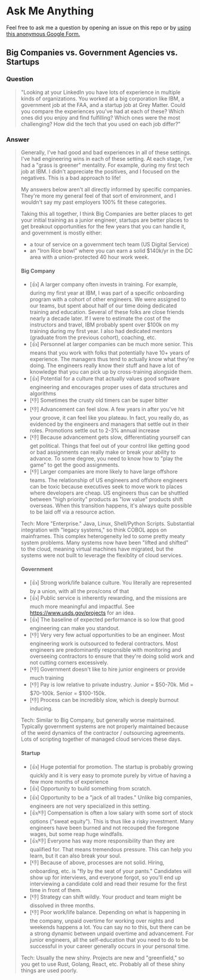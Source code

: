 # Ask Me Anything

Feel free to ask me a question by opening an issue on this repo or by [using this anonymous Google Form.](https://docs.google.com/forms/d/e/1FAIpQLSdkFYtMUpXVuBHu618Zj7F8I-1-IY2ccoyKDT6Jj_6Q8qa5uw/viewform)


## Big Companies vs. Government Agencies vs. Startups

### Question
>"Looking at your LinkedIn you have lots of experience in multiple kinds of organizations. You worked at a big corporation like IBM, a government job at the FAA, and a startup job at Grey Matter. Could you compare the experiences you've had at each of these? Which ones did you enjoy and find fulfilling? Which ones were the most challenging? How did the tech that you used on each job differ?"

### Answer
> Generally, I've had good and bad experiences in all of these settings. I've had engineering wins in each of these setting. At each stage, I've had a "grass is greener" mentality. For example, during my first tech job at IBM. I didn't appreciate the positives, and I focused on the negatives. This is a bad approach to life!
> 
> My answers below aren't all directly informed by specific companies. They're more my general feel of that sort of environment, and I wouldn't say my past employers 100% fit these categories.
> 
> Taking this all together, I think Big Companies are better places to get your initial training as a junior engineer, startups are better places to get breakout opportunities for the few years that you can handle it, and government is mostly either:
> - a tour of service on a government tech team (US Digital Service)
> - an "Iron Rice bowl" where you can earn a solid $140k/yr in the DC area with a union-protected 40 hour work week.
>
> #### Big Company
> - [👍] A larger company often invests in training. For example, during my first year at IBM, I was part of a specific onboarding program with a cohort of other engineers. We were assigned to our teams, but spent about half of our time doing dedicated training and education. Several of these folks are close friends nearly a decade later. If I were to estimate the cost of the instructors and travel, IBM probably spent over $100k on my training during my first year. I also had dedicated mentors (graduate from the previous cohort), coaching, etc.
> - [👍] Personnel at larger companies can be much more senior. This means that you work with folks that potentially have 10+ years of experience. The managers thus tend to actually know what they're doing. The engineers really know their stuff and have a lot of knowledge that you can pick up by cross-training alongside them.
> - [👍] Potential for a culture that actually values good software engineering and encourages proper uses of data structures and algorithms
> - [👎] Sometimes the crusty old timers can be super bitter 
> - [👎] Advancement can feel slow. A few years in after you've hit your groove, it can feel like you plateau. In fact, you really do, as evidenced by the engineers and managers that settle out in their roles. Promotions settle out to 2-3% annual increase 
> - [👎] Because advancement gets slow, differentiating yourself can get political. Things that feel out of your control like getting good or bad assignments can really make or break your ability to advance. To some degree, you need to know how to "play the game" to get the good assignments.
> - [👎] Larger companies are more likely to have large offshore teams. The relationship of US engineers and offshore engineers can be toxic because executives seek to move work to places where developers are cheap. US engineers thus can be shuttled between "high priority" products as "low value" products shift overseas. When this transition happens, it's always quite possible to be laid off via a resource action. 
> 
> Tech: More "Enterprise." Java, Linux, Shell/Python Scripts. Substantial integration with "legacy systems," so think COBOL apps on mainframes. This complex heterogeneity led to some pretty meaty system problems. Many systems now have been "lifted and shifted" to the cloud, meaning virtual machines have migrated, but the systems were not built to leverage the flexiblity of cloud services.
> 
> #### Government
> - [👍] Strong work/life balance culture. You literally are represented by a union, with all the pros/cons of that
> - [👍] Public service is inherently rewarding, and the missions are much more meaningful and impactful. See https://www.usds.gov/projects for an idea.
> - [👍] The baseline of expected performance is so low that good engineering can make you standout.
> - [👎] Very very few actual opportunities to be an engineer. Most engineering work is outsourced to federal contractors. Most engineers are predominantly responsible with monitoring and overseeing contractors to ensure that they're doing solid work and not cutting corners excessively.
> - [👎] Government doesn't like to hire junior engineers or provide much training
> - [👎] Pay is low relative to private industry. Junior = $50-70k. Mid = $70-100k. Senior = $100-150k.
> - [👎] Process can be incredibly slow, which is deeply burnout inducing.
> 
> Tech: Similar to Big Company, but generally worse maintained. Typically government systems are not properly maintained because of the weird dynamics of the contractor / outsourcing agreements. Lots of scripting together of managed cloud services these days.
> 
> #### Startup
> - [👍] Huge potential for promotion. The startup is probably growing quickly and it is very easy to promote purely by virtue of having a few more months of experience
> - [👍] Opportunity to build something from scratch.
> - [👍] Opportunity to be a "jack of all trades." Unlike big companies, engineers are not very specialized in this setting.
> - [👍/👎] Compensation is often a low salary with some sort of stock options ("sweat equity"). This is thus like a risky investment. Many engineers have been burned and not recouped the foregone wages, but some reap huge windfalls.
> - [👍/👎] Everyone has way more responsibility than they are qualified for. That means tremendous pressure. This can help you learn, but it can also break your soul.
> - [👎] Because of above, processes are not solid. Hiring, onboarding, etc. is "fly by the seat of your pants." Candidates will show up for interviews, and everyone forgot, so you'll end up interviewing a candidate cold and read their resume for the first time in front of them.
> - [👎] Strategy can shift wildly. Your product and team might be dissolved in three months.
> - [👎] Poor work/life balance. Depending on what is happening in the company, unpaid overtime for working over nights and weekends happens a lot. You can say no to this, but there can be a strong dynamic between unpaid overtime and advancement. For junior engineers, all the self-education that you need to do to be successful in your career generally occurs in your personal time.
>
> Tech: Usually the new shiny. Projects are new and "greenfield," so you get to use Rust, Golang, React, etc. Probably all of these shiny things are used poorly.
